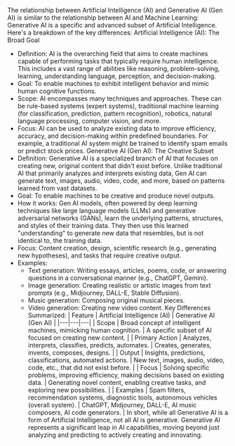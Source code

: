 The relationship between Artificial Intelligence (AI) and Generative AI (Gen AI) is similar to the relationship between AI and Machine Learning: Generative AI is a specific and advanced subset of Artificial Intelligence.
Here's a breakdown of the key differences:
Artificial Intelligence (AI): The Broad Goal
 * Definition: AI is the overarching field that aims to create machines capable of performing tasks that typically require human intelligence. This includes a vast range of abilities like reasoning, problem-solving, learning, understanding language, perception, and decision-making.
 * Goal: To enable machines to exhibit intelligent behavior and mimic human cognitive functions.
 * Scope: AI encompasses many techniques and approaches. These can be rule-based systems (expert systems), traditional machine learning (for classification, prediction, pattern recognition), robotics, natural language processing, computer vision, and more.
 * Focus: AI can be used to analyze existing data to improve efficiency, accuracy, and decision-making within predefined boundaries. For example, a traditional AI system might be trained to identify spam emails or predict stock prices.
Generative AI (Gen AI): The Creative Subset
 * Definition: Generative AI is a specialized branch of AI that focuses on creating new, original content that didn't exist before. Unlike traditional AI that primarily analyzes and interprets existing data, Gen AI can generate text, images, audio, video, code, and more, based on patterns learned from vast datasets.
 * Goal: To enable machines to be creative and produce novel outputs.
 * How it works: Gen AI models, often powered by deep learning techniques like large language models (LLMs) and generative adversarial networks (GANs), learn the underlying patterns, structures, and styles of their training data. They then use this learned "understanding" to generate new data that resembles, but is not identical to, the training data.
 * Focus: Content creation, design, scientific research (e.g., generating new hypotheses), and tasks that require creative output.
 * Examples:
   * Text generation: Writing essays, articles, poems, code, or answering questions in a conversational manner (e.g., ChatGPT, Gemini).
   * Image generation: Creating realistic or artistic images from text prompts (e.g., Midjourney, DALL-E, Stable Diffusion).
   * Music generation: Composing original musical pieces.
   * Video generation: Creating new video content.
Key Differences Summarized:
| Feature | Artificial Intelligence (AI) | Generative AI (Gen AI) |
|---|---|---|
| Scope | Broad concept of intelligent machines, mimicking human cognition. | A specific subset of AI focused on creating new content. |
| Primary Action | Analyzes, interprets, classifies, predicts, automates. | Creates, generates, invents, composes, designs. |
| Output | Insights, predictions, classifications, automated actions. | New text, images, audio, video, code, etc., that did not exist before. |
| Focus | Solving specific problems, improving efficiency, making decisions based on existing data. | Generating novel content, enabling creative tasks, and exploring new possibilities. |
| Examples | Spam filters, recommendation systems, diagnostic tools, autonomous vehicles (overall system). | ChatGPT, Midjourney, DALL-E, AI music composers, AI code generators. |
In short, while all Generative AI is a form of Artificial Intelligence, not all AI is generative. Generative AI represents a significant leap in AI capabilities, moving beyond just analyzing and predicting to actively creating and innovating.

